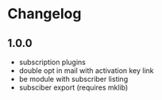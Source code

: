 Changelog
=========

1.0.0
-----

 * subscription plugins
 * double opt in mail with activation key link
 * be module with subscriber listing
 * subsciber export (requires mklib)
